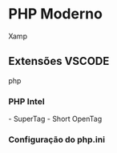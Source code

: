 # PHP Moderno

Xamp

## Extensões VSCODE
php
### PHP Intel

<?php    ?> - SuperTag
<?  ?> - Short OpenTag

### Configuração do php.ini
